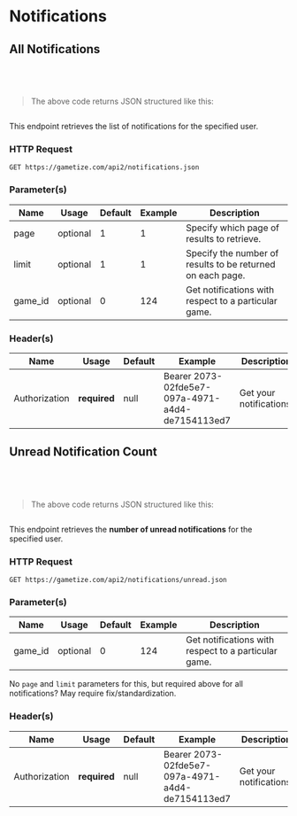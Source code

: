 # Notifications

## All Notifications

```java
```

```python
```

```shell
```

```javascript
```

>The above code returns JSON structured like this:

```json
```

This endpoint retrieves the list of notifications for the specified user.

### HTTP Request
`GET https://gametize.com/api2/notifications.json`

### Parameter(s)
Name | Usage | Default | Example | Description
---|---|---|---|---
page | optional | 1 | 1 | Specify which page of results to retrieve.
limit | optional | 1 | 1 | Specify the number of results to be returned on each page.
game_id | optional | 0 | 124 | Get notifications with respect to a particular game.

### Header(s)
Name | Usage | Default | Example | Description
---|---|---|---|---
Authorization | **required** | null | Bearer 2073-02fde5e7-097a-4971-a4d4-de7154113ed7| Get your notifications.

## Unread Notification Count

```java
```

```python
```

```shell
```

```javascript
```

>The above code returns JSON structured like this:

```json
```

This endpoint retrieves the **number of unread notifications** for the specified user.

### HTTP Request
`GET https://gametize.com/api2/notifications/unread.json`

### Parameter(s)
Name | Usage | Default | Example | Description
---|---|---|---|---
game_id | optional | 0 | 124 | Get notifications with respect to a particular game.

<aside class="dev">No <code>page</code> and <code>limit</code> parameters for this, but required above for all notifications? May require fix/standardization.</aside>

### Header(s)
Name | Usage | Default | Example | Description
---|---|---|---|---
Authorization | **required** | null | Bearer 2073-02fde5e7-097a-4971-a4d4-de7154113ed7| Get your notifications.